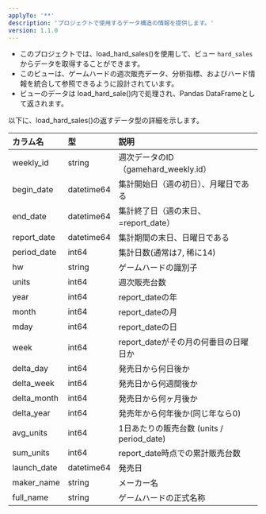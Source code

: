 ```yaml
---
applyTo: '**'
description: 'プロジェクトで使用するデータ構造の情報を提供します。'
version: 1.1.0
---
```

- このプロジェクトでは、load_hard_sales()を使用して、ビュー `hard_sales` からデータを取得することができます。
- このビューは、ゲームハードの週次販売データ、分析指標、およびハード情報を統合して参照できるように設計されています。
- ビューのデータは load_hard_sale()内で処理され、Pandas DataFrameとして返されます。

以下に、load_hard_sales()の返すデータ型の詳細を示します。

| カラム名      | 型      | 説明                                                         |
|:------------- |:------- |:------------------------------------------------------------ |
| weekly_id     | string    | 週次データのID（gamehard_weekly.id）                         |
| begin_date    | datetime64   | 集計開始日（週の初日）、月曜日である                           |
| end_date      | datetime64   | 集計終了日（週の末日、=report_date）                         |
| report_date   | datetime64   | 集計期間の末日、日曜日である                                  |
| period_date   | int64 | 集計日数(通常は7, 稀に14)                                          |
| hw            | string    | ゲームハードの識別子                                         |
| units         | int64 | 週次販売台数                                                 |
| year          | int64 | report_dateの年                                              |
| month         | int64 | report_dateの月                                              |
| mday          | int64 | report_dateの日                                              |
| week          | int64 | report_dateがその月の何番目の日曜日か                          |
| delta_day     | int64 | 発売日から何日後か                                           |
| delta_week    | int64 | 発売日から何週間後か                                         |
| delta_month   | int64 | 発売日から何ヶ月後か                                         |
| delta_year    | int64 | 発売年から何年後か(同じ年なら0)                                |
| avg_units     | int64 | 1日あたりの販売台数 (units / period_date)                     |
| sum_units     | int64 | report_date時点での累計販売台数                              |
| launch_date   | datetime64 | 発売日                                                |
| maker_name    | string  | メーカー名                                                |
| full_name     | string  | ゲームハードの正式名称                                      |　　




